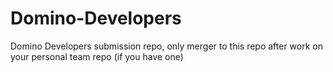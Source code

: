 # Domino-Developers
Domino Developers submission repo, only merger to this repo after work on your personal team repo (if you have one)
